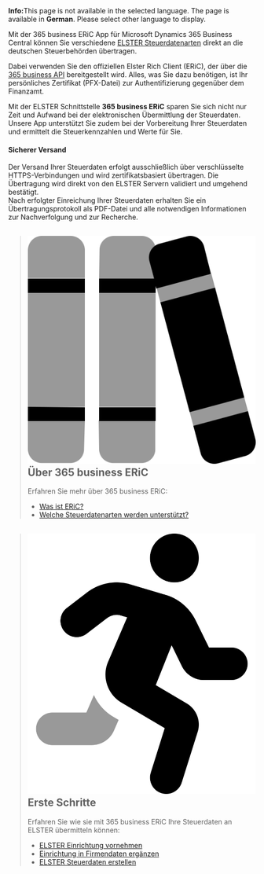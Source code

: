 <div class="alert alert-info">
    <i class="fa-solid fa-lightbulb"></i> <strong>Info:</strong>This page is not available in the selected language. The page is available in <b>German</b>. Please select other language to display.
</div>

Mit der 365 business ERiC App für Microsoft Dynamics 365 Business Central können Sie verschiedene [ELSTER Steuerdatenarten](elster-tax-data-type/) direkt an die deutschen Steuerbehörden übertragen.

Dabei verwenden Sie den offiziellen Elster Rich Client (ERiC), der über die [365 business API](https://365businessdev.com/cloud/) bereitgestellt wird. Alles, was Sie dazu benötigen, ist Ihr persönliches Zertifikat (PFX-Datei) zur Authentifizierung gegenüber dem Finanzamt.

Mit der ELSTER Schnittstelle **365 business ERiC** sparen Sie sich nicht nur Zeit und Aufwand bei der elektronischen Übermittlung der Steuerdaten. Unsere App unterstützt Sie zudem bei der Vorbereitung Ihrer Steuerdaten und ermittelt die Steuerkennzahlen und Werte für Sie.

#### Sicherer Versand
Der Versand Ihrer Steuerdaten erfolgt ausschließlich über verschlüsselte HTTPS-Verbindungen und wird zertifikatsbasiert übertragen. Die Übertragung wird direkt von den ELSTER Servern validiert und umgehend bestätigt.<br>
Nach erfolgter Einreichung Ihrer Steuerdaten erhalten Sie ein Übertragungsprotokoll als PDF-Datei und alle notwendigen Informationen zur Nachverfolgung und zur Recherche.

> ## <img src="/assets/fontawesome/books-duotone.svg" class="fa-group-icon"> Über 365 business ERiC
> 
> Erfahren Sie mehr über 365 business ERiC:
> 
>  - [Was ist ERiC?](eric-whatis)
>  - [Welche Steuerdatenarten werden unterstützt?](elster-tax-data-type)

> ## <img src="/assets/fontawesome/person-running-duotone.svg" class="fa-group-icon"> Erste Schritte
> 
> Erfahren Sie wie sie mit 365 business ERiC Ihre Steuerdaten an ELSTER übermitteln können:
> 
>  - [ELSTER Einrichtung vornehmen](setup)
>  - [Einrichtung in Firmendaten ergänzen](company-information)
>  - [ELSTER Steuerdaten erstellen](elster-tax-statements)